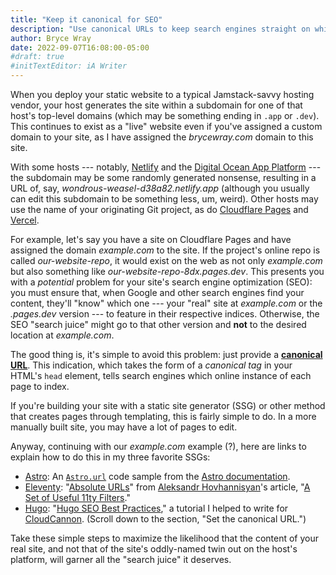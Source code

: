 ```yaml
---
title: "Keep it canonical for SEO"
description: "Use canonical URLs to keep search engines straight on which content they should index."
author: Bryce Wray
date: 2022-09-07T16:08:00-05:00
#draft: true
#initTextEditor: iA Writer
---
```


When you deploy your static website to a typical Jamstack-savvy hosting vendor, your host generates the site within a subdomain for one of that host's top-level domains (which may be something ending in `.app` or `.dev`). This continues to exist as a "live" website even if you've assigned a custom domain to your site, as I have assigned the *brycewray.com* domain to this site.

With some hosts --- notably, [Netlify](https://netlify.com) and the [Digital Ocean App Platform](https://www.digitalocean.com/products/app-platform) --- the subdomain may be some randomly generated nonsense, resulting in a URL of, say, *wondrous-weasel-d38a82.netlify.app* (although you usually can edit this subdomain to be something less, um, weird). Other hosts may use the name of your originating Git project, as do [Cloudflare Pages](https://pages.cloudflare.com) and [Vercel](https://vercel.com).

For example, let's say you have a site on Cloudflare Pages and have assigned the domain *example.com* to the site. If the project's online repo is called *our-website-repo*, it would exist on the web as not only *example.com* but also something like *our-website-repo-8dx.pages.dev*. This presents you with a *potential* problem for your site's search engine optimization (SEO): you must ensure that, when Google and other search engines find your content, they'll "know" which one --- your "real" site at *example.com* or the *.pages.dev* version --- to feature in their respective indices. Otherwise, the SEO "search juice" might go to that other version and **not** to the desired location at *example.com*.

The good thing is, it's simple to avoid this problem: just provide a [**canonical URL**](https://developers.google.com/search/docs/advanced/crawling/consolidate-duplicate-urls). This indication, which takes the form of a *canonical tag* in your HTML's `head` element, tells search engines which online instance of each page to index.

If you're building your site with a static site generator (SSG) or other method that creates pages through templating, this is fairly simple to do. In a more manually built site, you may have a lot of pages to edit.

Anyway, continuing with our *example.com* example (?), here are links to explain how to do this in my three favorite SSGs:

- [Astro](https://astro.build): An [`Astro.url`](https://docs.astro.build/en/reference/api-reference/#astrourl) code sample from the [Astro documentation](https://docs.astro.build).
- [Eleventy](https://11ty.dev): "[Absolute URLs](https://www.aleksandrhovhannisyan.com/blog/useful-11ty-filters/#4-absolute-urls)" from [Aleksandr Hovhannisyan](https://github.com/AleksandrHovhannisyan)'s article, "[A Set of Useful 11ty Filters](https://www.aleksandrhovhannisyan.com/blog/useful-11ty-filters/)."
- [Hugo](https://gohugo.io): "[Hugo SEO Best Practices](https://cloudcannon.com/community/learn/hugo-seo-best-practices/)," a tutorial I helped to write for [CloudCannon](https://cloudcannon.com). (Scroll down to the section, "Set the canonical URL.")

Take these simple steps to maximize the likelihood that the content of your real site, and not that of the site's oddly-named twin out on the host's platform, will garner all the "search juice" it deserves.